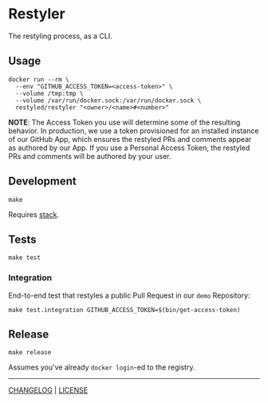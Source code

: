 # Restyler

The restyling process, as a CLI.

## Usage

```console
docker run --rm \
  --env "GITHUB_ACCESS_TOKEN=<access-token>" \
  --volume /tmp:tmp \
  --volume /var/run/docker.sock:/var/run/docker.sock \
  restyled/restyler "<owner>/<name>#<number>"
```

**NOTE**: The Access Token you use will determine some of the resulting
behavior. In production, we use a token provisioned for an installed instance of
our GitHub App, which ensures the restyled PRs and comments appear as authored
by our App. If you use a Personal Access Token, the restyled PRs and comments
will be authored by your user.

## Development

```console
make
```

Requires [stack](https://docs.haskellstack.org/en/stable/README/).

## Tests

```console
make test
```

### Integration

End-to-end test that restyles a public Pull Request in our `demo` Repository:

```console
make test.integration GITHUB_ACCESS_TOKEN=$(bin/get-access-token)
```

## Release

```console
make release
```

Assumes you've already `docker login`-ed to the registry.

---

[CHANGELOG](./CHANGELOG.md) | [LICENSE](./LICENSE)
